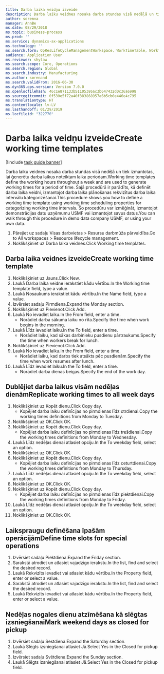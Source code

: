 ```yaml
---
title: Darba laika veidņu izveide
description: Darba laiku veidnes nosaka darba stundas visā nedēļā un tiek izmantotas, lai ģenerētu darba laikus noteiktam laika periodam.
author: sorenva
manager: AnnBe
ms.date: 08/29/2018
ms.topic: business-process
ms.prod: ''
ms.service: dynamics-ax-applications
ms.technology: ''
ms.search.form: OpResLifeCycleManagementWorkspace, WorkTimeTable, WorkTimeCopyDayDialog
audience: Application User
ms.reviewer: shylaw
ms.search.scope: Core, Operations
ms.search.region: Global
ms.search.industry: Manufacturing
ms.author: sorenand
ms.search.validFrom: 2016-06-30
ms.dyn365.ops.version: Version 7.0.0
ms.openlocfilehash: 46c1e871133b51105386ac3b647432d0c36a6998
ms.sourcegitcommit: 0f530e5f72a40f383868957a6b5cb0e446e4c795
ms.translationtype: HT
ms.contentlocale: lv-LV
ms.lasthandoff: 01/29/2019
ms.locfileid: "322770"
---
```

# <a name="create-working-time-templates"></a><span data-ttu-id="b3696-103">Darba laika veidņu izveide</span><span class="sxs-lookup"><span data-stu-id="b3696-103">Create working time templates</span></span>

[!include [task guide banner](../../includes/task-guide-banner.md)]

<span data-ttu-id="b3696-104">Darba laiku veidnes nosaka darba stundas visā nedēļā un tiek izmantotas, lai ģenerētu darba laikus noteiktam laika periodam.</span><span class="sxs-lookup"><span data-stu-id="b3696-104">Working time templates define the working hours throughout a week and are used to generate working times for a period of time.</span></span> <span data-ttu-id="b3696-105">Šajā procedūrā ir parādīts, kā definēt darba laika veidni, izmantojot darba laika plānošanas rekvizītus darba laika intervālu kategorizēšanai.</span><span class="sxs-lookup"><span data-stu-id="b3696-105">This procedure shows you how to define a working time template using working time scheduling properties for categorizing working time intervals.</span></span> <span data-ttu-id="b3696-106">Šo procedūru var izmēģināt, izmantojot demonstrācijas datu uzņēmumu USMF vai izmantojot savus datus.</span><span class="sxs-lookup"><span data-stu-id="b3696-106">You can walk through this procedure in demo data company USMF, or using your own data.</span></span>

1. <span data-ttu-id="b3696-107">Pārejiet uz sadaļu Visas darbvietas > Resursu darbmūža pārvaldība.</span><span class="sxs-lookup"><span data-stu-id="b3696-107">Go to All workspaces > Resource lifecycle management.</span></span>
2. <span data-ttu-id="b3696-108">Noklikšķiniet uz Darba laika veidnes.</span><span class="sxs-lookup"><span data-stu-id="b3696-108">Click Working time templates.</span></span>

## <a name="create-working-time-template"></a><span data-ttu-id="b3696-109">Darba laika veidnes izveide</span><span class="sxs-lookup"><span data-stu-id="b3696-109">Create working time template</span></span>
1. <span data-ttu-id="b3696-110">Noklikšķiniet uz Jauns.</span><span class="sxs-lookup"><span data-stu-id="b3696-110">Click New.</span></span>
2. <span data-ttu-id="b3696-111">Laukā Darba laika veidne ierakstiet kādu vērtību.</span><span class="sxs-lookup"><span data-stu-id="b3696-111">In the Working time template field, type a value.</span></span>
3. <span data-ttu-id="b3696-112">Laukā Nosaukums ierakstiet kādu vērtību.</span><span class="sxs-lookup"><span data-stu-id="b3696-112">In the Name field, type a value.</span></span>
4. <span data-ttu-id="b3696-113">Izvērsiet sadaļu Pirmdiena.</span><span class="sxs-lookup"><span data-stu-id="b3696-113">Expand the Monday section.</span></span>
5. <span data-ttu-id="b3696-114">Noklikšķiniet uz Pievienot.</span><span class="sxs-lookup"><span data-stu-id="b3696-114">Click Add.</span></span>
6. <span data-ttu-id="b3696-115">Laukā No ievadiet laiku.</span><span class="sxs-lookup"><span data-stu-id="b3696-115">In the From field, enter a time.</span></span>
    * <span data-ttu-id="b3696-116">Norādiet darba sākuma laiku no rīta.</span><span class="sxs-lookup"><span data-stu-id="b3696-116">Specify the time when work begins in the morning.</span></span>  
7. <span data-ttu-id="b3696-117">Laukā Līdz ievadiet laiku.</span><span class="sxs-lookup"><span data-stu-id="b3696-117">In the To field, enter a time.</span></span>
    * <span data-ttu-id="b3696-118">Norādiet laiku, kad sākas darbinieku pusdienu pārtraukums.</span><span class="sxs-lookup"><span data-stu-id="b3696-118">Specify the time when workers break for lunch.</span></span>  
8. <span data-ttu-id="b3696-119">Noklikšķiniet uz Pievienot.</span><span class="sxs-lookup"><span data-stu-id="b3696-119">Click Add.</span></span>
9. <span data-ttu-id="b3696-120">Laukā No ievadiet laiku.</span><span class="sxs-lookup"><span data-stu-id="b3696-120">In the From field, enter a time.</span></span>
    * <span data-ttu-id="b3696-121">Norādiet laiku, kad darbs tiek atsākts pēc pusdienām.</span><span class="sxs-lookup"><span data-stu-id="b3696-121">Specify the time when work resumes after lunch.</span></span>  
10. <span data-ttu-id="b3696-122">Laukā Līdz ievadiet laiku.</span><span class="sxs-lookup"><span data-stu-id="b3696-122">In the To field, enter a time.</span></span>
    * <span data-ttu-id="b3696-123">Norādiet darba dienas beigas.</span><span class="sxs-lookup"><span data-stu-id="b3696-123">Specify the end of the work day.</span></span>  

## <a name="replicate-working-times-to-all-week-days"></a><span data-ttu-id="b3696-124">Dublējiet darba laikus visām nedēļas dienām</span><span class="sxs-lookup"><span data-stu-id="b3696-124">Replicate working times to all week days</span></span>
1. <span data-ttu-id="b3696-125">Noklikšķiniet uz Kopēt dienu.</span><span class="sxs-lookup"><span data-stu-id="b3696-125">Click Copy day.</span></span>
    * <span data-ttu-id="b3696-126">Kopējiet darba laiku definīcijas no pirmdienas līdz otrdienai.</span><span class="sxs-lookup"><span data-stu-id="b3696-126">Copy the working times definitions from Monday to Tuesday.</span></span>  
2. <span data-ttu-id="b3696-127">Noklikšķiniet uz OK.</span><span class="sxs-lookup"><span data-stu-id="b3696-127">Click OK.</span></span>
3. <span data-ttu-id="b3696-128">Noklikšķiniet uz Kopēt dienu.</span><span class="sxs-lookup"><span data-stu-id="b3696-128">Click Copy day.</span></span>
    * <span data-ttu-id="b3696-129">Kopējiet darba laiku definīcijas no pirmdienas līdz trešdienai.</span><span class="sxs-lookup"><span data-stu-id="b3696-129">Copy the working times definitions from Monday to Wednesday.</span></span>  
4. <span data-ttu-id="b3696-130">Laukā Līdz nedēļas dienai atlasiet opciju.</span><span class="sxs-lookup"><span data-stu-id="b3696-130">In the To weekday field, select an option.</span></span>
5. <span data-ttu-id="b3696-131">Noklikšķiniet uz OK.</span><span class="sxs-lookup"><span data-stu-id="b3696-131">Click OK.</span></span>
6. <span data-ttu-id="b3696-132">Noklikšķiniet uz Kopēt dienu.</span><span class="sxs-lookup"><span data-stu-id="b3696-132">Click Copy day.</span></span>
    * <span data-ttu-id="b3696-133">Kopējiet darba laiku definīcijas no pirmdienas līdz ceturtdienai.</span><span class="sxs-lookup"><span data-stu-id="b3696-133">Copy the working times definitions from Monday to Thursday.</span></span>  
7. <span data-ttu-id="b3696-134">Laukā Līdz nedēļas dienai atlasiet opciju.</span><span class="sxs-lookup"><span data-stu-id="b3696-134">In the To weekday field, select an option.</span></span>
8. <span data-ttu-id="b3696-135">Noklikšķiniet uz OK.</span><span class="sxs-lookup"><span data-stu-id="b3696-135">Click OK.</span></span>
9. <span data-ttu-id="b3696-136">Noklikšķiniet uz Kopēt dienu.</span><span class="sxs-lookup"><span data-stu-id="b3696-136">Click Copy day.</span></span>
    * <span data-ttu-id="b3696-137">Kopējiet darba laiku definīcijas no pirmdienas līdz piektdienai.</span><span class="sxs-lookup"><span data-stu-id="b3696-137">Copy the working times definitions from Monday to Friday.</span></span>  
10. <span data-ttu-id="b3696-138">Laukā Līdz nedēļas dienai atlasiet opciju.</span><span class="sxs-lookup"><span data-stu-id="b3696-138">In the To weekday field, select an option.</span></span>
11. <span data-ttu-id="b3696-139">Noklikšķiniet uz OK.</span><span class="sxs-lookup"><span data-stu-id="b3696-139">Click OK.</span></span>

## <a name="define-time-slots-for-special-operations"></a><span data-ttu-id="b3696-140">Laikspraugu definēšana īpašām operācijām</span><span class="sxs-lookup"><span data-stu-id="b3696-140">Define time slots for special operations</span></span>
1. <span data-ttu-id="b3696-141">Izvērsiet sadaļu Piektdiena.</span><span class="sxs-lookup"><span data-stu-id="b3696-141">Expand the Friday section.</span></span>
2. <span data-ttu-id="b3696-142">Sarakstā atrodiet un atlasiet vajadzīgo ierakstu.</span><span class="sxs-lookup"><span data-stu-id="b3696-142">In the list, find and select the desired record.</span></span>
3. <span data-ttu-id="b3696-143">Laukā Rekvizīts ievadiet vai atlasiet kādu vērtību.</span><span class="sxs-lookup"><span data-stu-id="b3696-143">In the Property field, enter or select a value.</span></span>
4. <span data-ttu-id="b3696-144">Sarakstā atrodiet un atlasiet vajadzīgo ierakstu.</span><span class="sxs-lookup"><span data-stu-id="b3696-144">In the list, find and select the desired record.</span></span>
5. <span data-ttu-id="b3696-145">Laukā Rekvizīts ievadiet vai atlasiet kādu vērtību.</span><span class="sxs-lookup"><span data-stu-id="b3696-145">In the Property field, enter or select a value.</span></span>

## <a name="mark-weekend-days-as-closed-for-pickup"></a><span data-ttu-id="b3696-146">Nedēļas nogales dienu atzīmēšana kā slēgtas izsniegšanai</span><span class="sxs-lookup"><span data-stu-id="b3696-146">Mark weekend days as closed for pickup</span></span>
1. <span data-ttu-id="b3696-147">Izvērsiet sadaļu Sestdiena.</span><span class="sxs-lookup"><span data-stu-id="b3696-147">Expand the Saturday section.</span></span>
2. <span data-ttu-id="b3696-148">Laukā Slēgts izsniegšanai atlasiet Jā.</span><span class="sxs-lookup"><span data-stu-id="b3696-148">Select Yes in the Closed for pickup field.</span></span>
3. <span data-ttu-id="b3696-149">Izvērsiet sadaļu Svētdiena.</span><span class="sxs-lookup"><span data-stu-id="b3696-149">Expand the Sunday section.</span></span>
4. <span data-ttu-id="b3696-150">Laukā Slēgts izsniegšanai atlasiet Jā.</span><span class="sxs-lookup"><span data-stu-id="b3696-150">Select Yes in the Closed for pickup field.</span></span>

